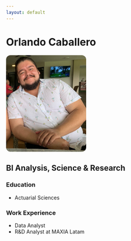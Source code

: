 ```yaml
---
layout: default
---
```


# Orlando Caballero

<img src="/profile.jpg" alt="Orlando Caballero" width="220" style="border-radius:12px;">

## BI Analysis, Science & Research

### Education
- Actuarial Sciences

### Work Experience
- Data Analyst
- R&D Analyst at MAXIA Latam
